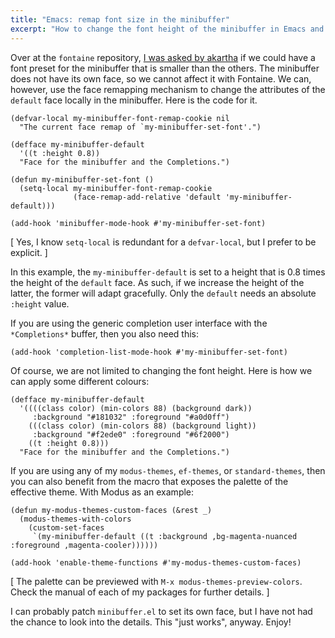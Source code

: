 ```yaml
---
title: "Emacs: remap font size in the minibuffer"
excerpt: "How to change the font height of the minibuffer in Emacs and even modify its colours."
---
```


Over at the `fontaine` repository, [I was asked by
akartha](https://github.com/protesilaos/fontaine/issues/9) if we could
have a font preset for the minibuffer that is smaller than the others.
The minibuffer does not have its own face, so we cannot affect it with
Fontaine. We can, however, use the face remapping mechanism to change
the attributes of the `default` face locally in the minibuffer. Here
is the code for it.

```elisp
(defvar-local my-minibuffer-font-remap-cookie nil
  "The current face remap of `my-minibuffer-set-font'.")

(defface my-minibuffer-default
  '((t :height 0.8))
  "Face for the minibuffer and the Completions.")

(defun my-minibuffer-set-font ()
  (setq-local my-minibuffer-font-remap-cookie
              (face-remap-add-relative 'default 'my-minibuffer-default)))

(add-hook 'minibuffer-mode-hook #'my-minibuffer-set-font)
```

[ Yes, I know `setq-local` is redundant for a `defvar-local`, but I
  prefer to be explicit. ]

In this example, the `my-minibuffer-default` is set to a height that
is 0.8 times the height of the `default` face. As such, if we increase
the height of the latter, the former will adapt gracefully. Only the
`default` needs an absolute `:height` value.

If you are using the generic completion user interface with the
`*Completions*` buffer, then you also need this:

```elisp
(add-hook 'completion-list-mode-hook #'my-minibuffer-set-font)
```

Of course, we are not limited to changing the font height. Here is how
we can apply some different colours:

```elisp
(defface my-minibuffer-default
  '((((class color) (min-colors 88) (background dark))
     :background "#181032" :foreground "#a0d0ff")
    (((class color) (min-colors 88) (background light))
     :background "#f2ede0" :foreground "#6f2000")
    ((t :height 0.8)))
  "Face for the minibuffer and the Completions.")
```

If you are using any of my `modus-themes`, `ef-themes`, or
`standard-themes`, then you can also benefit from the macro that
exposes the palette of the effective theme. With Modus as an example:

```elisp
(defun my-modus-themes-custom-faces (&rest _)
  (modus-themes-with-colors
    (custom-set-faces
     `(my-minibuffer-default ((t :background ,bg-magenta-nuanced :foreground ,magenta-cooler))))))

(add-hook 'enable-theme-functions #'my-modus-themes-custom-faces)
```

[ The palette can be previewed with `M-x modus-themes-preview-colors`.
  Check the manual of each of my packages for further details. ]

I can probably patch `minibuffer.el` to set its own face, but I have
not had the chance to look into the details. This "just works", anyway.
Enjoy!
